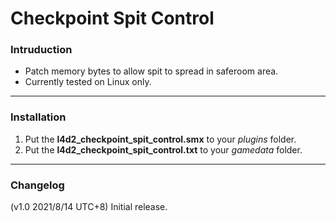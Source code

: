 # Checkpoint Spit Control

### Intruduction
- Patch memory bytes to allow spit to spread in saferoom area.
- Currently tested on Linux only.

<hr>

### Installation
1. Put the **l4d2_checkpoint_spit_control.smx** to your _plugins_ folder.
2. Put the **l4d2_checkpoint_spit_control.txt** to your _gamedata_ folder.

<hr>

### Changelog
(v1.0 2021/8/14 UTC+8) Initial release.